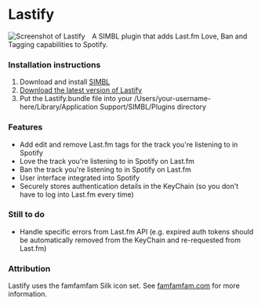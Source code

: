 # Lastify

<img src="http://georgebrock.com/misc/lastify-screenshot.png" alt="Screenshot of Lastify" style="float:left;margin-right:1em;" />

A SIMBL plugin that adds Last.fm Love, Ban and Tagging capabilities to Spotify.

### Installation instructions

1. Download and install [SIMBL](http://www.culater.net/software/SIMBL/SIMBL.php "Smart Input Manager Bundle Loader")
2. [Download the latest version of Lastify](https://github.com/georgebrock/lastify/downloads)
3. Put the Lastify.bundle file into your /Users/your-username-here/Library/Application Support/SIMBL/Plugins directory

### Features

* Add edit and remove Last.fm tags for the track you're listening to in Spotify
* Love the track you're listening to in Spotify on Last.fm
* Ban the track you're listening to in Spotify on Last.fm
* User interface integrated into Spotify
* Securely stores authentication details in the KeyChain (so you don't have to log into Last.fm every time)

### Still to do

* Handle specific errors from Last.fm API (e.g. expired auth tokens should be automatically removed from the KeyChain and re-requested from Last.fm)

### Attribution

Lastify uses the famfamfam Silk icon set. See [famfamfam.com](http://www.famfamfam.com/lab/icons/silk/) for more information.
